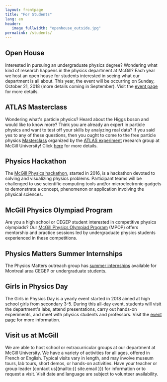 ```yaml
---
layout: frontpage
title: "For Students"
lang: en
header:
   image_fullwidth: "openhouse_outside.jpg"
permalink: /students/
---
```

## Open House
Interested in pursuing an undergraduate physics degree? Wondering what kind of research happens in the physics department at McGill? Each year we host an open house for students interested in seeing what our department is all about. This year, the event will be occurring on Sunday, October 21, 2018 (more details coming in September). Visit the [event page](https://www.mcgill.ca/openhouse/open-house) for more details.

## ATLAS Masterclass
Wondering what's particle physics? Heard about the Higgs boson and would like to know more? Think you are already an expert in particle physics and want to test off your skills by analyzing real data? If you said yes to any of these questions, then you ought to come to the free particle physics [Masterclass](http://www.physics.mcgill.ca/masterclass/) organized by the [ATLAS experiment](http://www.atlas.ch/) research group at McGill University! Click [here](/masterclass) for more details.

## Physics Hackathon
The [McGill Physics hackathon](http://www.physics.mcgill.ca/hackathon2018/), started in 2016, is a hackathon devoted to solving and visualizing physics problems. Participant teams will be challenged to use scientific computing tools and/or microelectronic gadgets to demonstrate a concept, phenomenon or application involving the physical sciences.

## McGill Physics Olympiad Program
Are you a high school or CEGEP student interested in competitive physics olympiads? Our [McGill Physics Olympiad Program](/mpop) (MPOP) offers mentorship and practice sessions led by undergraduate physics students experienced in these competitions.

## Physics Matters Summer Internships
The Physics Matters outreach group has [summer internships](/interns) available for Montreal area CEGEP or undergraduate students.

## Girls in Physics Day
The Girls in Physics Day is a yearly event started in 2018 aimed at high school girls from secondary 3-5. During this all-day event, students will visit the department's labs, attend presentations, carry out hands-on experiments, and meet with physics students and professors.
Visit the [event page](/girls) for more information.

## Visit us at McGill
We are able to host school or extracurricular groups at our department at McGill University. We have a variety of activities for all ages, offered in French or English. Typical visits vary in length, and may involve museum tours, lab tours, short demos, or hands-on activities. Have your teacher or group leader [contact us](mailto:{{ site.email }}) for information or to request a visit. Visit date and language are subject to volunteer availability.

